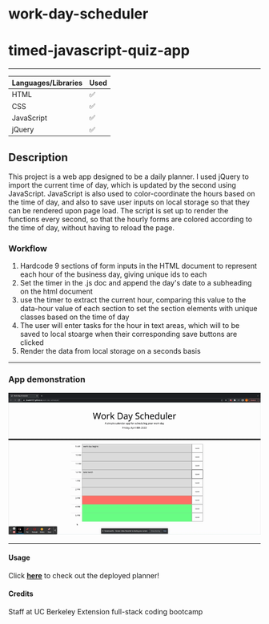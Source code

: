 # work-day-scheduler

# timed-javascript-quiz-app

---

|   Languages/Libraries   | Used |
| ----------- | ----------- |
| HTML     |    ✅    |
| CSS  |    ✅     |
| JavaScript  |    ✅    |
| jQuery  |    ✅    |

## Description

This project is a web app designed to be a daily planner. I used jQuery to import the current time of day, which is updated by the second using JavaScript. JavaScript is also used to color-coordinate the hours based on the time of day, and also to save user inputs on local storage so that they can be rendered upon page load. The script is set up to render the functions every second, so that the hourly forms are colored according to the time of day, without having to reload the page.

### Workflow

1. Hardcode 9 sections of form inputs in the HTML document to represent each hour of the business day, giving unique ids to each
2. Set the timer in the .js doc and append the day's date to a subheading on the html document
3. use the timer to extract the current hour, comparing this value to the data-hour value of each section to set the section elements with unique classes based on the time of day
4. The user will enter tasks for the hour in text areas, which will to be saved to local stoarge when their corresponding save buttons are clicked
5. Render the data from local storage on a seconds basis

---

### App demonstration
![gif demonstration of the app](./assets/images/work-day-scheduler-readme-gif.gif)

---

#### Usage

Click <a href="https://jkwalsh127.github.io/work-day-scheduler/" target="_blank">**here**</a> to check out the deployed planner!


#### Credits

Staff at UC Berkeley Extension full-stack coding bootcamp

